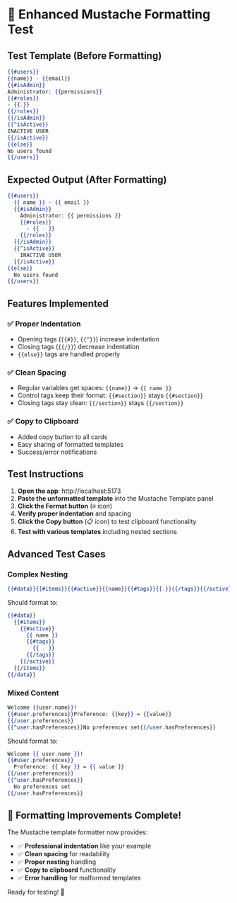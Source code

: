 # 🎨 Enhanced Mustache Formatting Test

## Test Template (Before Formatting)
```mustache
{{#users}}
{{name}} - {{email}}
{{#isAdmin}}
Administrator: {{permissions}}
{{#roles}}
- {{.}}
{{/roles}}
{{/isAdmin}}
{{^isActive}}
INACTIVE USER
{{/isActive}}
{{else}}
No users found
{{/users}}
```

## Expected Output (After Formatting)
```mustache
{{#users}}
  {{ name }} - {{ email }}
  {{#isAdmin}}
    Administrator: {{ permissions }}
    {{#roles}}
      - {{ . }}
    {{/roles}}
  {{/isAdmin}}
  {{^isActive}}
    INACTIVE USER
  {{/isActive}}
{{else}}
  No users found
{{/users}}
```

## Features Implemented

### ✅ **Proper Indentation**
- Opening tags (`{{#}}`, `{{^}}`) increase indentation
- Closing tags (`{{/}}`) decrease indentation
- `{{else}}` tags are handled properly

### ✅ **Clean Spacing**
- Regular variables get spaces: `{{name}}` → `{{ name }}`
- Control tags keep their format: `{{#section}}` stays `{{#section}}`
- Closing tags stay clean: `{{/section}}` stays `{{/section}}`

### ✅ **Copy to Clipboard**
- Added copy button to all cards
- Easy sharing of formatted templates
- Success/error notifications

## Test Instructions

1. **Open the app**: http://localhost:5173
2. **Paste the unformatted template** into the Mustache Template panel
3. **Click the Format button** (≡ icon)
4. **Verify proper indentation** and spacing
5. **Click the Copy button** (📋 icon) to test clipboard functionality
6. **Test with various templates** including nested sections

## Advanced Test Cases

### Complex Nesting
```mustache
{{#data}}{{#items}}{{#active}}{{name}}{{#tags}}{{.}}{{/tags}}{{/active}}{{/items}}{{/data}}
```

Should format to:
```mustache
{{#data}}
  {{#items}}
    {{#active}}
      {{ name }}
      {{#tags}}
        {{ . }}
      {{/tags}}
    {{/active}}
  {{/items}}
{{/data}}
```

### Mixed Content
```mustache
Welcome {{user.name}}!
{{#user.preferences}}Preference: {{key}} = {{value}}
{{/user.preferences}}
{{^user.hasPreferences}}No preferences set{{/user.hasPreferences}}
```

Should format to:
```mustache
Welcome {{ user.name }}!
{{#user.preferences}}
  Preference: {{ key }} = {{ value }}
{{/user.preferences}}
{{^user.hasPreferences}}
  No preferences set
{{/user.hasPreferences}}
```

## 🎯 **Formatting Improvements Complete!**

The Mustache template formatter now provides:
- ✅ **Professional indentation** like your example
- ✅ **Clean spacing** for readability  
- ✅ **Proper nesting** handling
- ✅ **Copy to clipboard** functionality
- ✅ **Error handling** for malformed templates

Ready for testing! 🚀
